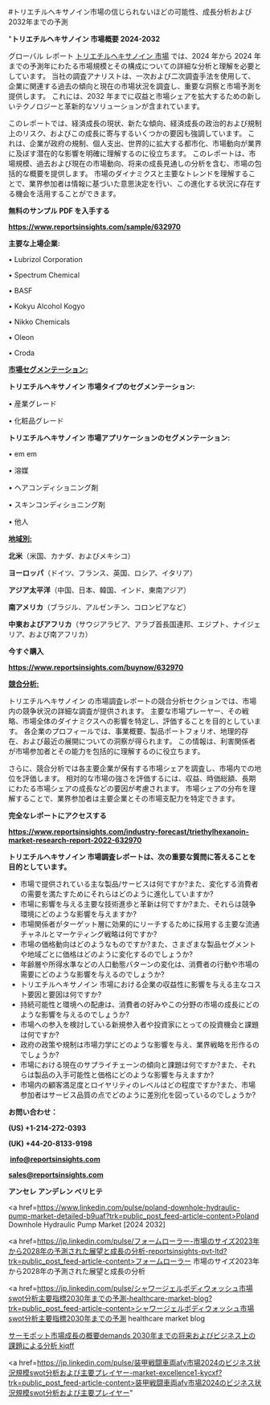 #トリエチルヘキサノイン市場の信じられないほどの可能性、成長分析および2032年までの予測

"<strong>トリエチルヘキサノイン 市場概要 2024-2032</strong>

グローバル レポート <a href=https://www.reportsinsights.com/sample/632970>トリエチルヘキサノイン 市場</a> では、2024 年から 2024 年までの予測年にわたる市場規模とその構成についての詳細な分析と理解を必要としています。 当社の調査アナリストは、一次および二次調査手法を使用して、企業に関連する過去の傾向と現在の市場状況を調査し、重要な洞察と市場予測を提供します。 これには、2032 年までに収益と市場シェアを拡大​​するための新しいテクノロジーと革新的なソリューションが含まれています。

このレポートでは、経済成長の現状、新たな傾向、経済成長の政治的および規制上のリスク、およびこの成長に寄与するいくつかの要因も強調しています。 これは、企業が政府の規制、個人支出、世界的に拡大する都市化、市場動向が業界に及ぼす潜在的な影響を明確に理解するのに役立ちます。 このレポートは、市場規模、過去および現在の市場動向、将来の成長見通しの分析を含む、市場の包括的な概要を提供します。 市場のダイナミクスと主要なトレンドを理解することで、業界参加者は情報に基づいた意思決定を行い、この進化する状況に存在する機会を活用することができます。

<strong><b>無料のサンプル PDF を入手する</b></strong>

<a href=https://www.reportsinsights.com/sample/632970><strong><u>https://www.reportsinsights.com/sample/632970</u></strong></a>

<strong>主要な上場企業:</strong>

• Lubrizol Corporation

• Spectrum Chemical

• BASF

• Kokyu Alcohol Kogyo

• Nikko Chemicals

• Oleon

• Croda

<strong><u>市場セグメンテーション</u></strong><strong><u>:</u></strong>

<strong>トリエチルヘキサノイン 市場タイプのセグメンテーション:</strong>

• 産業グレード

• 化粧品グレード

<strong>トリエチルヘキサノイン 市場アプリケーションのセグメンテーション:</strong>

• em em

• 溶媒

• ヘアコンディショニング剤

• スキンコンディショニング剤

• 他人

<strong><u>地域別</u></strong><strong><u>:</u></strong>

<strong>北米</strong>（米国、カナダ、およびメキシコ）

<strong>ヨーロッパ</strong>（ドイツ、フランス、英国、ロシア、イタリア）

<strong>アジア太平洋</strong>（中国、日本、韓国、インド、東南アジア）

<strong>南アメリカ</strong>（ブラジル、アルゼンチン、コロンビアなど）

<strong>中東およびアフリカ</strong>（サウジアラビア、アラブ首長国連邦、エジプト、ナイジェリア、および南アフリカ）

<strong>今すぐ購入</strong>

<a href=https://www.reportsinsights.com/buynow/632970><strong><u>https://www.reportsinsights.com/buynow/632970</u></strong></a>

<strong><u>競合分析:</u></strong>

トリエチルヘキサノイン の市場調査レポートの競合分析セクションでは、市場内の競争状況の詳細な調査が提供されます。 主要な市場プレーヤー、その戦略、市場全体のダイナミクスへの影響を特定し、評価することを目的としています。 各企業のプロフィールでは、事業概要、製品ポートフォリオ、地理的存在、および最近の展開についての洞察が得られます。 この情報は、利害関係者が市場参加者とその能力を包括的に理解するのに役立ちます。

さらに、競合分析では各主要企業が保有する市場シェアを調査し、市場内での地位を評価します。 相対的な市場の強さを評価するには、収益、時価総額、長期にわたる市場シェアの成長などの要因が考慮されます。 市場シェアの分布を理解することで、業界参加者は主要企業とその市場支配力を特定できます。

<strong>完全なレポートにアクセスする</strong>

<a href=https://www.reportsinsights.com/industry-forecast/triethylhexanoin-market-research-report-2022-632970><strong><u><b>https://www.reportsinsights.com/industry-forecast/triethylhexanoin-market-research-report-2022-632970</b></u></strong></a>

<strong><b>トリエチルヘキサノイン 市場調査レポートは、次の重要な質問に答えることを目的としています。</b></strong>
<ul>
  <li>市場で提供されている主な製品/サービスは何ですか?また、変化する消費者の需要を満たすためにそれらはどのように進化していますか?</li>
  <li>市場に影響を与える主要な技術進歩と革新は何ですか?また、それらは競争環境にどのような影響を与えますか?</li>
  <li>市場関係者がターゲット層に効果的にリーチするために採用する主要な流通チャネルとマーケティング戦略は何ですか?</li>
  <li>市場の価格動向はどのようなものですか?また、さまざまな製品セグメントや地域ごとに価格はどのように変化するのでしょうか?</li>
  <li>年齢層や所得水準などの人口動態パターンの変化は、消費者の行動や市場の需要にどのような影響を与えるのでしょうか?</li>
  <li>トリエチルヘキサノイン 市場における企業の収益性に影響を与える主なコスト要因と要因は何ですか?</li>
  <li>持続可能性と環境への配慮は、消費者の好みやこの分野の市場の成長にどのような影響を与えるのでしょうか?</li>
  <li>市場への参入を検討している新規参入者や投資家にとっての投資機会と課題は何ですか?</li>
  <li>政府の政策や規制は市場力学にどのような影響を与え、業界戦略を形作るのでしょうか?</li>
  <li>市場における現在のサプライチェーンの傾向と課題は何ですか?また、それらは製品の入手可能性と価格にどのような影響を与えますか?</li>
  <li>市場内の顧客満足度とロイヤリティのレベルはどの程度ですか?また、市場参加者はサービス品質の点でどのように差別化を図っているのでしょうか?</li>
</ul>
<strong>お問い合わせ：</strong>

<strong>(US) +1-214-272-0393</strong>

<strong>(UK) +44-20-8133-9198</strong>

<strong> </strong><a href=info@reportsinsights.com><strong><u>info@reportsinsights.com</u></strong></a>

<a href=sales@reportsinsights.com><strong><u>sales@reportsinsights.com</u></strong></a>

<strong>アンセレ アンデレン ベリヒテ</strong>

<a href=https://www.linkedin.com/pulse/poland-downhole-hydraulic-pump-market-detailed-b9uaf?trk=public_post_feed-article-content>Poland Downhole Hydraulic Pump Market [2024 2032]</a>

<a href=https://jp.linkedin.com/pulse/フォームローラー-市場のサイズ2023年から2028年の予測された展望と成長の分析-reportsinsights-pvt-ltd?trk=public_post_feed-article-content>フォームローラー 市場のサイズ2023年から2028年の予測された展望と成長の分析</a>

<a href=https://jp.linkedin.com/pulse/シャワージェルボディウォッシュ市場swot分析主要指標2030年までの予測-healthcare-market-blog?trk=public_post_feed-article-content>シャワージェルボディウォッシュ市場swot分析主要指標2030年までの予測 healthcare market blog</a>

<a href=https://www.linkedin.com/pulse/サーモポット市場成長の概要demands-2030年までの将来およびビジネス上の課題による分析-kjqff/>サーモポット市場成長の概要demands 2030年までの将来およびビジネス上の課題による分析 kjqff</a>

<a href=https://jp.linkedin.com/pulse/装甲戦闘車両afv市場2024のビジネス状況規模swot分析および主要プレイヤー-market-excellence1-kycxf?trk=public_post_feed-article-content>装甲戦闘車両afv市場2024のビジネス状況規模swot分析および主要プレイヤー</a>"
